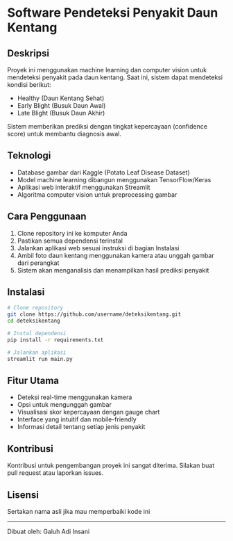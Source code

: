 # Software Pendeteksi Penyakit Daun Kentang

## Deskripsi
Proyek ini menggunakan machine learning dan computer vision untuk mendeteksi penyakit pada daun kentang. Saat ini, sistem dapat mendeteksi kondisi berikut:
- Healthy (Daun Kentang Sehat)
- Early Blight (Busuk Daun Awal)
- Late Blight (Busuk Daun Akhir)

Sistem memberikan prediksi dengan tingkat kepercayaan (confidence score) untuk membantu diagnosis awal.

## Teknologi
- Database gambar dari Kaggle (Potato Leaf Disease Dataset)
- Model machine learning dibangun menggunakan TensorFlow/Keras
- Aplikasi web interaktif menggunakan Streamlit
- Algoritma computer vision untuk preprocessing gambar

## Cara Penggunaan
1. Clone repository ini ke komputer Anda
2. Pastikan semua dependensi terinstal
3. Jalankan aplikasi web sesuai instruksi di bagian Instalasi
4. Ambil foto daun kentang menggunakan kamera atau unggah gambar dari perangkat
5. Sistem akan menganalisis dan menampilkan hasil prediksi penyakit

## Instalasi
```bash
# Clone repository
git clone https://github.com/username/deteksikentang.git
cd deteksikentang

# Instal dependensi
pip install -r requirements.txt

# Jalankan aplikasi
streamlit run main.py
```

## Fitur Utama
- Deteksi real-time menggunakan kamera
- Opsi untuk mengunggah gambar
- Visualisasi skor kepercayaan dengan gauge chart
- Interface yang intuitif dan mobile-friendly
- Informasi detail tentang setiap jenis penyakit

## Kontribusi
Kontribusi untuk pengembangan proyek ini sangat diterima. Silakan buat pull request atau laporkan issues.

## Lisensi
Sertakan nama asli jika mau memperbaiki kode ini

---

Dibuat oleh: Galuh Adi Insani